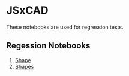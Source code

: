 
# JSxCAD

These notebooks are used for regression tests.

## Regession Notebooks

1. [Shape](../../api/v1-shape/nb/shape.nb)
1. [Shapes](../../api/v1-shapes/nb/shapes.nb)
